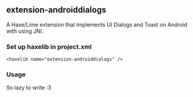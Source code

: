 ## extension-androiddialogs
A Haxe/Lime extension that implements UI Dialogs and Toast on Android with using JNI.

### Set up haxelib in project.xml
``<haxelib name="extension-androiddialogs" />``

### Usage
So lazy to write :3
